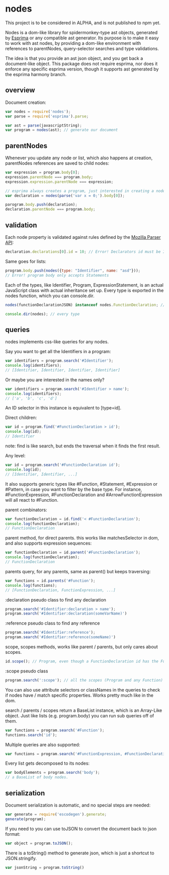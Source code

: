 # nodes

This project is to be considered in ALPHA, and is not published to npm yet.

Nodes is a dom-like library for spidermonkey-type ast objects, generated by [Esprima](esprima.org) or any compatible ast generator. Its purpose is to make it easy to work with ast nodes, by providing a dom-like environment with references to parentNodes, query-selector searches and type validations.

The idea is that you provide an ast json object, and you get back a document-like object. This package does not require esprima, nor does it enforce any specific esprima version, though it supports ast generated by the esprima harmony branch.

## overview

Document creation:

```js
var nodes = require('nodes');
var parse = require('esprima').parse;

var ast = parse(javascriptString);
var program = nodes(ast); // generate our document
```

## parentNodes

Whenever you update any node or list, which also happens at creation, parentNodes references are saved to child nodes:

```js
var expression = program.body[0];
expression.parentNode === program.body;
expression.expression.parentNode === expression;
```

```js
// esprima always creates a program, just interested in creating a node for the declaration
var declaration = nodes(parse('var x = 0;').body[0]);

parogram.body.push(declaration);
declaration.parentNode === program.body;
```

## validation

Each node property is validated against rules defined by the [Mozilla Parser API](https://developer.mozilla.org/en-US/docs/Mozilla/Projects/SpiderMonkey/Parser_API):

```js
declaration.declarations[0].id = 10; // Error! Declarators id must be Identifiers
```

Same goes for lists:

```js
program.body.push(nodes({type: "Identifier", name: "asd"}));
// Error! program body only accepts Statements
```

Each of the types, like Identifier, Program, ExpressionStatement, is an actual JavaScript class with actual inheritance set up. Every type is exported in the nodes function, which you can console.dir.

```js
nodes(functionDeclarationJSON) instanceof nodes.FunctionDeclaration; // true

console.dir(nodes); // every type
```


## queries

nodes implements css-like queries for any nodes.

Say you want to get all the Identifiers in a program:

```js
var identifiers = program.search('#Identifier');
console.log(identifiers);
// [Identifier, Identifier, Identifier, Identifier]
```

Or maybe you are interested in the names only?

```js
var identifiers = program.search('#Identifier > name');
console.log(identifiers);
// ['a', 'b', 'c', 'd']
```

An ID selector in this instance is equivalent to [type=id].

Direct children:

```js
var id = program.find('#FunctionDeclaration > id');
console.log(id);
// Identifier
```

note: find is like search, but ends the traversal when it finds the first result.

Any level:

```js
var id = program.search('#FunctionDeclaration id');
console.log(id);
// [Identifier, Identifier, ...]
```

It also supports generic types like #Function, #Statement, #Expression or #Pattern, in case you want to filter by the base type.
For instance, #FunctionExpression, #FunctionDeclaration and #ArrowFunctionExpression will all react to #Function.

parent combinators:

```js
var functionDeclaration = id.find('< #FunctionDeclaration');
console.log(functionDeclaration);
// FunctionDeclaration
```

parent method, for direct parents. this works like matchesSelector in dom, and also supports expression sequences:

```js
var functionDeclaration = id.parent('#FunctionDeclaration');
console.log(functionDeclaration);
// FunctionDeclaration
```

parents query, for any parents, same as parent() but keeps traversing:

```js
var functions = id.parents('#Function');
console.log(functions);
// [FunctionDeclaration, FunctionExpression, ...]
```

:declaration pseudo class to find any declaration

```js
program.search('#Identifier:declaration > name');
program.search('#Identifier:declaration(someVarName)')
```

:reference pseudo class to find any reference

```js
program.search('#Identifier:reference');
program.search('#Identifier:reference(someName)')
```

scope, scopes methods, works like parent / parents, but only cares about scopes.

```js
id.scope(); // Program, even though a FunctionDeclaration id has the FunctionDeclaration as parent.
```

:scope pseudo class

```js
program.search(':scope'); // all the scopes (Program and any Function)
```

You can also use attribute selectors or classNames in the queries to check if nodes have / match specific properties. Works pretty much like in the dom.

search / parents / scopes return a BaseList instance, which is an Array-Like object. Just like lists (e.g. program.body) you can run sub queries off of them.

```js
var functions = program.search('#Function');
functions.search('id');
```

Multiple queries are also supported:

```js
var functions = program.search('#FunctionExpression, #FunctionDeclaration');
```

Every list gets decomposed to its nodes:

```js
var bodyElements = program.search('body');
// a BaseList of body nodes.
```

## serialization

Document serialization is automatic, and no special steps are needed:

```js
var generate = require('escodegen').generate;
generate(program);
```

If you need to you can use toJSON to convert the document back to json format:

```js
var object = program.toJSON();
```

There is a toString() method to generate json, which is just a shortcut to JSON.stringify.

```js
var jsonString = program.toString()
```
